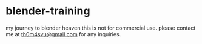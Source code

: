 # blender-training
my journey to blender heaven
this is not for commercial use. please contact me at th0m4svu@gmail.com for any inquiries.